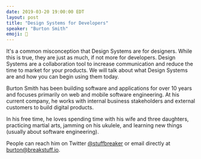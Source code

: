 ```yaml
---
date: 2019-03-20 19:00:00 EDT
layout: post
title: "Design Systems for Developers"
speaker: "Burton Smith"
emoji: 🎤
---
```


It's a common misconception that Design Systems are for designers. While this is true, they are just as much, if not more for developers. Design Systems are a collaboration tool to increase communication and reduce the time to market for your products. We will talk about what Design Systems are and how you can begin using them today.

Burton Smith has been building software and applications for over 10 years and focuses primarily on web and mobile software engineering. At his current company, he works with internal business stakeholders and external customers to build digital products.

In his free time, he loves spending time with his wife and three daughters, practicing martial arts, jamming on his ukulele, and learning new things (usually about software engineering).

People can reach him on Twitter [@stuffbreaker](https://twitter.com/stuffbreaker) or email directly at [burton@breakstuff.io](mailto:burton@breakstuff.io).

